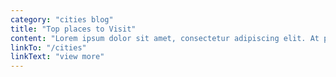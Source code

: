 ```yaml
---
category: "cities blog"
title: "Top places to Visit"
content: "Lorem ipsum dolor sit amet, consectetur adipiscing elit. At posuere non tellus duis fusce arcu. Ipsum id sed arcu proin viverra molestie."
linkTo: "/cities"
linkText: "view more"
---
```

